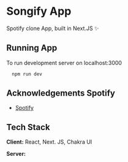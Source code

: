 
# Songify App

Spotify clone App, built in Next.JS ✨



## Running App

To run development server on localhost:3000

```bash
  npm run dev
```


## Acknowledgements Spotify

 - [Spotify](https://github.com/spotify)


## Tech Stack

**Client:** React, Next. JS, Chakra UI

**Server:** 


